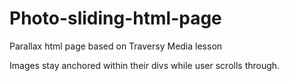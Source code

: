 # Photo-sliding-html-page
Parallax html page based on Traversy Media lesson

Images stay anchored within their divs while user scrolls through.
